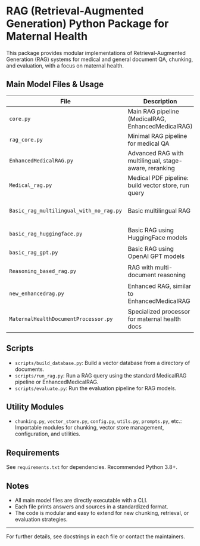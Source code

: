# RAG (Retrieval-Augmented Generation) Python Package for Maternal Health

This package provides modular implementations of Retrieval-Augmented Generation (RAG) systems for medical and general document QA, chunking, and evaluation, with a focus on maternal health.

## Main Model Files & Usage

| File                                      | Description                                              | Example Usage                                                                 |
|--------------------------------------------|----------------------------------------------------------|-------------------------------------------------------------------------------|
| `core.py`                                 | Main RAG pipeline (MedicalRAG, EnhancedMedicalRAG)        | `python core.py --question "..." --vector_store_path <path> --model medical|enhanced` |
| `rag_core.py`                             | Minimal RAG pipeline for medical QA                      | `python rag_core.py --question "..." --vector_store_path <path>`            |
| `EnhancedMedicalRAG.py`                   | Advanced RAG with multilingual, stage-aware, reranking   | `python EnhancedMedicalRAG.py --question "..." --vector_store_path <path> --model_name <hf_model>` |
| `Medical_rag.py`                          | Medical PDF pipeline: build vector store, run query      | `python Medical_rag.py --pdf_path <input.pdf> --output_db <db_dir> --query "..."` |
| `Basic_rag_multilingual_with_no_rag.py`   | Basic multilingual RAG                                   | `python Basic_rag_multilingual_with_no_rag.py --question "..." --vector_store_path <path> --model_name <hf_model>` |
| `basic_rag_huggingface.py`                | Basic RAG using HuggingFace models                       | `python basic_rag_huggingface.py --question "..." --vector_store_path <path> --model_name <hf_model>` |
| `basic_rag_gpt.py`                        | Basic RAG using OpenAI GPT models                        | `python basic_rag_gpt.py --question "..." --vector_store_path <path>`        |
| `Reasoning_based_rag.py`                  | RAG with multi-document reasoning                        | `python Reasoning_based_rag.py --question "..." --vector_store_path <path> --model_name <hf_model>` |
| `new_enhancedrag.py`                      | Enhanced RAG, similar to EnhancedMedicalRAG              | `python new_enhancedrag.py --question "..." --vector_store_path <path> --model_name <hf_model>` |
| `MaternalHealthDocumentProcessor.py`      | Specialized processor for maternal health docs           | `python MaternalHealthDocumentProcessor.py --input_file <input.txt> --output_db <db_dir>` |

## Scripts
- `scripts/build_database.py`: Build a vector database from a directory of documents.
- `scripts/run_rag.py`: Run a RAG query using the standard MedicalRAG pipeline or EnhancedMedicalRAG.
- `scripts/evaluate.py`: Run the evaluation pipeline for RAG models.

## Utility Modules
- `chunking.py`, `vector_store.py`, `config.py`, `utils.py`, `prompts.py`, etc.: Importable modules for chunking, vector store management, configuration, and utilities.

## Requirements
See `requirements.txt` for dependencies. Recommended Python 3.8+.

## Notes
- All main model files are directly executable with a CLI.
- Each file prints answers and sources in a standardized format.
- The code is modular and easy to extend for new chunking, retrieval, or evaluation strategies.

---
For further details, see docstrings in each file or contact the maintainers. 